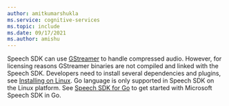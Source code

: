 ```yaml
---
author: amitkumarshukla
ms.service: cognitive-services
ms.topic: include
ms.date: 09/17/2021
ms.author: amishu
---
```


Speech SDK can use [GStreamer](https://gstreamer.freedesktop.org) to handle compressed audio. However, for licensing reasons GStreamer binaries are not compiled and linked with the Speech SDK. Developers need to install several dependencies and plugins, see [Installing on Linux](https://gstreamer.freedesktop.org/documentation/installing/on-linux.html?gi-language=c). Go language is only supported in Speech SDK on the Linux platform. See [Speech SDK for Go](../../../quickstarts/setup-platform.md?pivots=programming-language-go&tabs=dotnet%252cwindows%252cjre%252cbrowser) to get started with Microsoft Speech SDK in Go. 

